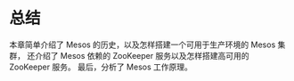 # 总结

本章简单介绍了 Mesos 的历史，以及怎样搭建一个可用于生产环境的 Mesos 集群，
还介绍了 Mesos 依赖的 ZooKeeper 服务以及怎样搭建高可用的 ZooKeeper 服务。
最后，分析了 Mesos 工作原理。
